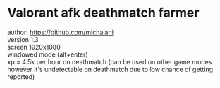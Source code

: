 # Valorant afk deathmatch farmer
author: https://github.com/michalani \
version 1.3\
screen 1920x1080\
windowed mode (alt+enter)\
xp = 4.5k per hour on deathmatch (can be used on other game modes however it's undetectable on deathmatch due to low chance of getting reported)
